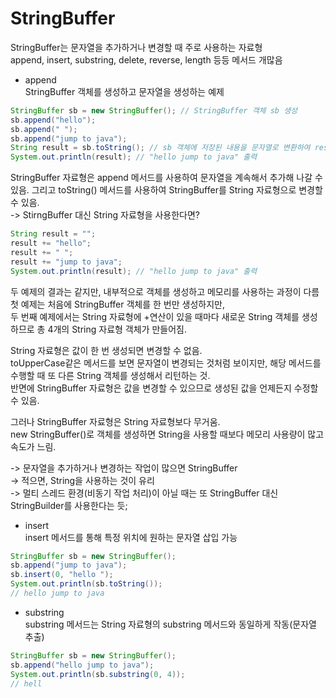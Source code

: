 # StringBuffer
StringBuffer는 문자열을 추가하거나 변경할 때 주로 사용하는 자료형   
append, insert, substring, delete, reverse, length 등등 메서드 개많음   

- append   
StringBuffer 객체를 생성하고 문자열을 생성하는 예제
```Java
StringBuffer sb = new StringBuffer(); // StringBuffer 객체 sb 생성
sb.append("hello");
sb.append(" ");
sb.append("jump to java");
String result = sb.toString(); // sb 객체에 저장된 내용을 문자열로 변환하여 result 변수에 저장
System.out.println(result); // "hello jump to java" 출력
```
StringBuffer 자료형은 append 메서드를 사용하여 문자열을 계속해서 추가해 나갈 수 있음. 그리고 toString() 메서드를 사용하여 StringBuffer를 String 자료형으로 변경할 수 있음.   
-> StirngBuffer 대신 String 자료형을 사용한다면?

```Java
String result = "";
result += "hello";
result += " ";
result += "jump to java";
System.out.println(result); // "hello jump to java" 출력
```
두 예제의 결과는 같지만, 내부적으로 객체를 생성하고 메모리를 사용하는 과정이 다름   
첫 예제는 처음에 StringBuffer 객체를 한 번만 생성하지만,   
두 번째 예제에서는 String 자료형에 +연산이 있을 때마다 새로운 String 객체를 생성하므로 총 4개의 String 자료형 객체가 만들어짐.   
   
String 자료형은 값이 한 번 생성되면 변경할 수 없음.   
toUpperCase같은 메서드를 보면 문자열이 변경되는 것처럼 보이지만, 해당 메서드를 수행할 때 또 다른 String 객체를 생성해서 리턴하는 것.   
반면에 StringBuffer 자료형은 값을 변경할 수 있으므로 생성된 값을 언제든지 수정할 수 있음.   
   
그러나 StringBuffer 자료형은 String 자료형보다 무거움.   
new StringBuffer()로 객체를 생성하면 String을 사용할 때보다 메모리 사용량이 많고 속도가 느림.   

-> 문자열을 추가하거나 변경하는 작업이 많으면 StringBuffer   
-> 적으면, String을 사용하는 것이 유리   
-> 멀티 스레드 환경(비동기 작업 처리)이 아닐 때는 또 StringBuffer 대신 StringBuilder를 사용한다는 듯;   

- insert   
insert 메서드를 통해 특정 위치에 원하는 문자열 삽입 가능
```Java
StringBuffer sb = new StringBuffer();
sb.append("jump to java");
sb.insert(0, "hello ");
System.out.println(sb.toString());
// hello jump to java
```

- substring   
substring 메서드는 String 자료형의 substring 메서드와 동일하게 작동(문자열 추출)   
```Java
StringBuffer sb = new StringBuffer();
sb.append("hello jump to java");
System.out.println(sb.substring(0, 4));
// hell
```